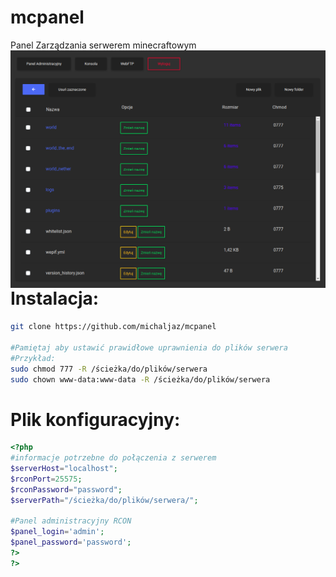 # mcpanel
Panel Zarządzania serwerem minecraftowym<br>
<img src="screenshot.png"
     alt="Screenshot"
     style="float: left; margin-right: 10px;" />
     <br><br>

<h1>Instalacja:</h1>

```bash
git clone https://github.com/michaljaz/mcpanel

#Pamiętaj aby ustawić prawidłowe uprawnienia do plików serwera
#Przykład:
sudo chmod 777 -R /ścieżka/do/plików/serwera
sudo chown www-data:www-data -R /ścieżka/do/plików/serwera


```
<h1>Plik konfiguracyjny:</h1>

```php
<?php
#informacje potrzebne do połączenia z serwerem
$serverHost="localhost";
$rconPort=25575;
$rconPassword="password";
$serverPath="/ścieżka/do/plików/serwera/";

#Panel administracyjny RCON
$panel_login='admin';
$panel_password='password';
?>
?>
```